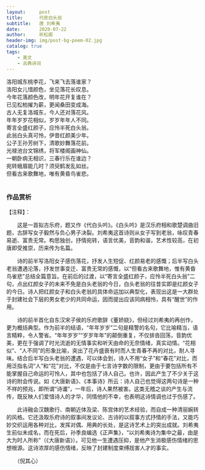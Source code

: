 ```yaml
---
layout:     post
title:      代悲白头翁
subtitle:   唐 刘希夷
date:       2020-07-22
author:     听松阁
header-img: img/post-bg-poem-02.jpg
catalog: true
tags:
    - 美文
    - 古典诗词
---
```



洛阳城东桃李花，飞来飞去落谁家？<br>
洛阳女儿惜颜色，坐见落花长叹息。<br>
今年花落颜色改，明年花开复谁在？<br>
已见松柏摧为薪，更闻桑田变成海。<br>
古人无复洛城东，今人还对落花风。<br>
年年岁岁花相似，岁岁年年人不同。<br>
寄言全盛红颜子，应怜半死白头翁。<br>
此翁白头真可怜，伊昔红颜美少年。<br>
公子王孙芳树下，清歌妙舞落花前。<br>
光禄池台文锦绣，将军楼阁画神仙。<br>
一朝卧病无相识，三春行乐在谁边？<br>
宛转蛾眉能几时？须臾鹤发乱如丝。<br>
但看古来歌舞地，唯有黄昏鸟雀悲。<br>
<br>

### 作品赏析
【注释】：

　　这是一首拟古乐府，题又作《代白头吟》。《白头吟》是汉乐府相和歌楚调曲旧题，古辞写女子毅然与负心男子决裂。刘希夷这首诗则从女子写到老翁，咏叹青春易逝、富贵无常。构思独创，抒情宛转，语言优美，音韵和谐，艺术性较高，在初唐即受推崇，历来传为名篇。

　　诗的前半写洛阳女子感伤落花，抒发人生短促、红颜易老的感慨；后半写白头老翁遭遇沦落，抒发世事变迁、富贵无常的感慨，以“但看古来歌舞地，惟有黄昏鸟雀悲”总结全篇意旨。在前后的过渡，以“寄言全盛红颜子，应怜半死白头翁”二句，点出红颜女子的未来不免是白头老翁的今日，白头老翁的往昔实即是红颜女子的今日。诗人把红颜女子和白头老翁的具体命运加以典型化，表现出这是一大群处于封建社会下层的男女老少的共同命运，因而提出应该同病相怜，具有“醒世”的作用。

　　诗的前半首化自东汉宋子侯的乐府歌辞《董娇娆》，但经过刘希夷的再创作，更为概括典型。作为前半的结语，“年年岁岁”二句是精警的名句，它比喻精当，语言精粹，令人警省。“年年岁岁”“岁岁年年”的颠倒重复，不仅排沓回荡，音韵优美，更在于强调了时光流逝的无情事实和听天由命的无奈情绪，真实动情。“花相似”、“人不同”的形象比喻，突出了花卉盛衰有时而人生青春不再的对比，耐人寻味。结合后半写白头老翁的遭遇，可以体会到，诗人不用“女子”和“春花”对比，而用泛指名词“人”和“花”对比，不仅是由于七言诗字数的限制，更由于要包括所有不能掌握自己命运的可怜人，其中也包括了诗人自己。也许，因此产生了不少关于这诗的附会传说。如《大唐新语》、《本事诗》所云：诗人自己也觉得这两句诗是一种不祥的预兆，即所谓“诗谶”，一年后，诗人果然被害。这类无稽之谈的产生与流传，既反映人们爱惜诗人的才华，同情他的不幸，也表明这诗情调也过于伤感了。

　　此诗融会汉魏歌行、南朝近体及梁、陈宫体的艺术经验，而自成一种清丽婉转的风格。它还汲取乐府诗的叙事间发议论、古诗的以叙事方式抒情的手法，又能巧妙交织运用各种对比，发挥对偶、用典的长处，是这诗艺术上的突出成就。刘希夷生前似未成名，而在死后，孙季良编选《正声集》，“以刘希夷诗为集中之最，由是大为时人所称”（《大唐新语》）。可见他一生遭遇压抑，是他产生消极感伤情绪的思想根源。这诗浓厚的感伤情绪，反映了封建制度束缚戕害人才的事实。

　　（倪其心）
